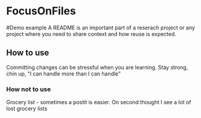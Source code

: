 # FocusOnFiles
#Demo example
A README is an important part of a reserach project or any project where you need to share context and how reuse is expected.
## How to use
Committing changes can be stressful when you are learning. Stay strong, chin up, "I can handle more than I can handle"
### How not to use
Grocery list - sometimes a postit is easier. On second thought I see a lot of lost grocery lists


